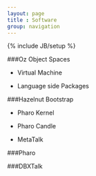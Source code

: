 ```yaml
---
layout: page
title : Software
group: navigation
---
```

{% include JB/setup %}

###Oz Object Spaces

- Virtual Machine

- Language side Packages

###Hazelnut Bootstrap

- Pharo Kernel

- Pharo Candle

- MetaTalk

###Pharo

###DBXTalk